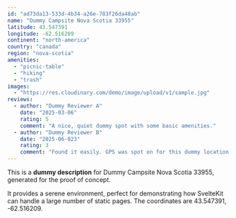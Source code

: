 ```yaml
---
id: "ad73da13-533d-4b34-a26e-783f26da48ab"
name: "Dummy Campsite Nova Scotia 33955"
latitude: 43.547391
longitude: -62.516209
continent: "north-america"
country: "canada"
region: "nova-scotia"
amenities:
  - "picnic-table"
  - "hiking"
  - "trash"
images:
  - "https://res.cloudinary.com/demo/image/upload/v1/sample.jpg"
reviews:
  - author: "Dummy Reviewer A"
    date: "2025-03-06"
    rating: 5
    comment: "A nice, quiet dummy spot with some basic amenities."
  - author: "Dummy Reviewer B"
    date: "2025-06-023"
    rating: 3
    comment: "Found it easily. GPS was spot on for this dummy location."
---
```


This is a **dummy description** for Dummy Campsite Nova Scotia 33955, generated for the proof of concept.

It provides a serene environment, perfect for demonstrating how SvelteKit can handle a large number of static pages. The coordinates are 43.547391, -62.516209.
